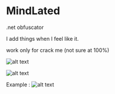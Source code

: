 # MindLated
.net obfuscator

I add things when I feel like it. 

work only for crack me (not sure at 100%)

![alt text](https://i.imgur.com/IUfJIPd.png)

![alt text](https://i.imgur.com/2BFm1S3.png)

Example :
![alt text](https://i.imgur.com/UnCLDVZ.png)
